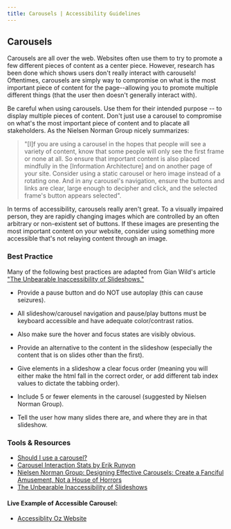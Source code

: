 ```yaml
---
title: Carousels | Accessibility Guidelines
---
```


## Carousels

Carousels are all over the web. Websites often use them to try to promote a few different pieces of content as a center piece. However, research has been done which shows users don't really interact with carousels! Oftentimes, carousels are simply way to compromise on what is the most important piece of content for the page--allowing you to promote multiple different things (that the user then doesn't generally interact with).

Be careful when using carousels. Use them for their intended purpose -- to display multiple pieces of content. Don't just use a carousel to compromise on what's the most important piece of content and to placate all stakeholders. As the Nielsen Norman Group nicely summarizes:

> "[I]f you are using a carousel in the hopes that people will see a variety of content, know that some people will only see the first frame or none at all. So ensure that important content is also placed mindfully in the [Information Architecture] and on another page of your site. Consider using a static carousel or hero image instead of a rotating one. And in any carousel's navigation, ensure the buttons and links are clear, large enough to decipher and click, and the selected frame's button appears selected".

In terms of accessibility, carousels really aren't great. To a visually impaired person, they are rapidly changing images which are controlled by an often arbitrary or non-existent set of buttons. If these images are presenting the most important content on your website, consider using something more accessible that's not relaying content through an image.

### Best Practice

Many of the following best practices are adapted from Gian Wild's article ["The Unbearable Inaccessibility of Slideshows."](https://www.sitepoint.com/unbearable-accessible-slideshow/)

* Provide a pause button and do NOT use autoplay (this can cause seizures).

* All slideshow/carousel navigation and pause/play buttons must be keyboard accessible and have adequate color/contrast ratios.

* Also make sure the hover and focus states are visibly obvious.

* Provide an alternative to the content in the slideshow (especially the content that is on slides other than the first).

* Give elements in a slideshow a clear focus order (meaning you will either make the html fall in the correct order, or add different tab index values to dictate the tabbing order).

* Include 5 or fewer elements in the carousel (suggested by Nielsen Norman Group).

* Tell the user how many slides there are, and where they are in that slideshow.

### Tools &amp; Resources
* [Should I use a carousel?](http://www.shouldiuseacarousel.com/)
* [Carousel Interaction Stats by Erik Runyon](https://erikrunyon.com/2013/01/carousel-stats/)
* [Nielsen Norman Group: Designing Effective Carousels: Create a Fanciful Amusement, Not a House of Horrors](https://www.nngroup.com/articles/designing-effective-carousels/)
* [The Unbearable Inaccessibility of Slideshows](https://www.sitepoint.com/unbearable-accessible-slideshow/)

#### Live Example of Accessible Carousel:
* [Accessiblity Oz Website](http://www.accessibilityoz.com/)

